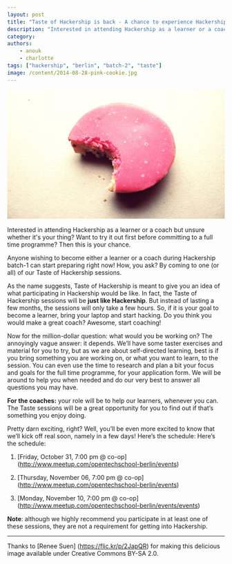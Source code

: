 ```yaml
---
layout: post
title: "Taste of Hackership is back - A chance to experience Hackership first hand"
description: "Interested in attending Hackership as a learner or a coach but unsure whether it's your thing? Want to try it out first before committing to a full time programme? Then this is your chance. "
category:
authors:
    - anouk
    - charlotte
tags: ["hackership", "berlin", "batch-2", "taste"]
image: /content/2014-08-28-pink-cookie.jpg
---
```


![Get a taste of Hackership](/content/2014-08-28-pink-cookie.jpg)

Interested in attending Hackership as a learner or a coach but unsure whether it's your thing? Want to try it out first before committing to a full time programme? Then this is your chance.

Anyone wishing to become either a learner or a coach during Hackership batch-1 can start preparing right now! How, you ask? By coming to one (or all) of our Taste of Hackership sessions.

As the name suggests, Taste of Hackership is meant to give you an idea of what participating in Hackership would be like. In fact, the Taste of Hackership sessions will be **just like Hackership**. But instead of lasting a few months, the sessions will only take a few hours. So, if it is your goal to become a learner, bring your laptop and start hacking. Do you think you would make a great coach? Awesome, start coaching!

Now for the million-dollar question: what would you be working on? The annoyingly vague answer: it depends. We’ll have some taster exercises and material for you to try, but as we are about self-directed learning, best is if you bring something you are working on, or what you want to learn, to the session. You can even use the time to research and plan a bit your focus and goals for the full time programme, for your application form. We will be around to help you when needed and do our very best to answer all questions you may have.
 
**For the coaches:** your role will be to help our learners, whenever you can. The Taste sessions will be a great opportunity for you to find out if that’s something you enjoy doing.

Pretty darn exciting, right? Well, you’ll be even more excited to know that we’ll kick off real soon, namely in a few days! Here’s the schedule:
Here’s the schedule: 

1. [Friday, October 31, 7:00 pm @ co-op] (http://www.meetup.com/opentechschool-berlin/events)

2. [Thursday, November 06, 7:00 pm @ co-op] (http://www.meetup.com/opentechschool-berlin/events)

3. [Monday, November 10, 7:00 pm @ co-op] (http://www.meetup.com/opentechschool-berlin/events/events)


**Note**: although we highly recommend you participate in at least one of these sessions, they are not a requirement for getting into Hackership.


---
Thanks to [Renee Suen] (https://flic.kr/p/2JapQR) for making this delicious image available under Creative Commons BY-SA 2.0.
